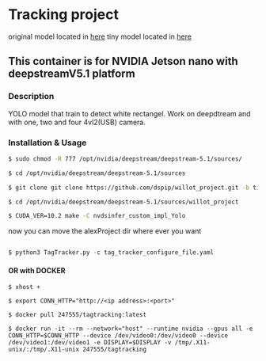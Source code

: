 # Tracking project

original model located in [here](https://drive.google.com/file/d/1HGbaF61x4N9mLbjWYYPNrnIyQG1WoLUb/view?usp=sharing)
tiny model located in [here](https://drive.google.com/file/d/1luUMPAj-MvTD-xRoZ3tunt9P8k-j2Jfy/view?usp=sharing)

## This container is for NVIDIA Jetson nano with deepstreamV5.1 platform 

### Description 
YOLO model that train to detect white rectangel. Work on deepdtream and with one, two and four 4vl2(USB) camera.

### Installation & Usage

```bash
$ sudo chmod -R 777 /opt/nvidia/deepstream/deepstream-5.1/sources/

$ cd /opt/nvidia/deepstream/deepstream-5.1/sources

$ git clone git clone https://github.com/dspip/willot_project.git -b tiny21FPS

$ cd /opt/nvidia/deepstream/deepstream-5.1/sources/willot_project

$ CUDA_VER=10.2 make -C nvdsinfer_custom_impl_Yolo

```
now you can move the alexProject dir where ever you want

```python

$ python3 TagTracker.py -c tag_tracker_configure_file.yaml

```

#### OR with DOCKER
``` 
$ xhost +

$ export CONN_HTTP="http://<ip address>:<port>"

$ docker pull 247555/tagtracking:latest

$ docker run -it --rm --network="host" --runtime nvidia --gpus all -e CONN_HTTP=$CONN_HTTP --device /dev/video0:/dev/video0 --device /dev/video1:/dev/video1 -e DISPLAY=$DISPLAY -v /tmp/.X11-unix/:/tmp/.X11-unix 247555/tagtracking
```
